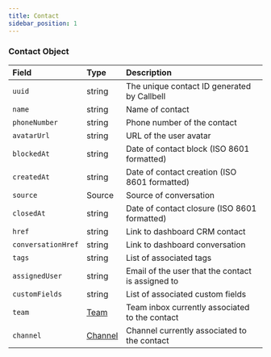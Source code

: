 ```yaml
---
title: Contact
sidebar_position: 1
---
```


### Contact Object

| Field              | Type                    | Description                                       |
| :----------------- | :---------------------- | :------------------------------------------------ |
| `uuid`             | string                  | The unique contact ID generated by Callbell       |
| `name`             | string                  | Name of contact                                   |
| `phoneNumber`      | string                  | Phone number of the contact                       |
| `avatarUrl`        | string                  | URL of the user avatar                            |
| `blockedAt`        | string                  | Date of contact block (ISO 8601 formatted)        |
| `createdAt`        | string                  | Date of contact creation (ISO 8601 formatted)     |
| `source`           | Source                  | Source of conversation                            |
| `closedAt`         | string                  | Date of contact closure (ISO 8601 formatted)      |
| `href`             | string                  | Link to dashboard CRM contact                     |
| `conversationHref` | string                  | Link to dashboard conversation                    |
| `tags`             | string                  | List of associated tags                           |
| `assignedUser`     | string                  | Email of the user that the contact is assigned to |
| `customFields`     | string                  | List of associated custom fields                  |
| `team`             | [Team](./team.md)       | Team inbox currently associated to the contact    |
| `channel`          | [Channel](./channel.md) | Channel currently associated to the contact       |

